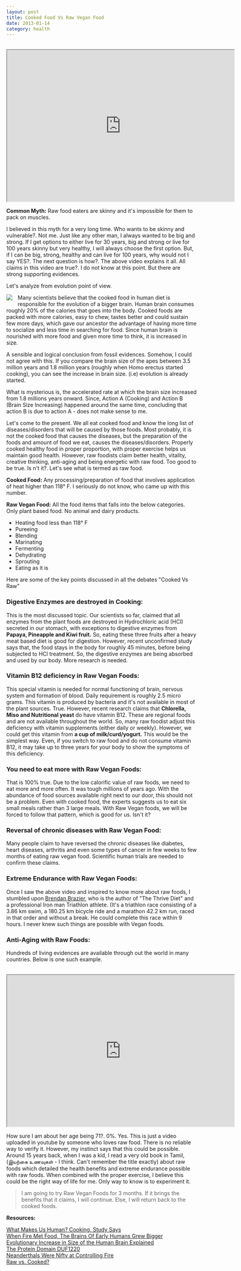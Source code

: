 ```yaml
---
layout: post
title: Cooked Food Vs Raw Vegan Food
date: 2013-01-14
category: health
---
```


<div style="text-align: center;"><br/>
<iframe width="600" height="400"
src="http://www.youtube.com/v/SbEUHCU_GtM">
</iframe>
</div>

**Common Myth:** Raw food eaters are skinny and it's impossible for them to pack on muscles.
  
I believed in this myth for a very long time. Who wants to be skinny and vulnerable?. Not me. Just like any other man, I always wanted to be big and strong. If I get options to either live for 30 years, big and strong or live for 100 years skinny but very healthy, I will always choose the first option. But, if I can be big, strong, healthy and can live for 100 years, why would not I say YES?. The next question is how?. The above video explains it all. All claims in this video are true?. I do not know at this point. But there are strong supporting evidences.  
  
Let's analyze from evolution point of view.  
  
<img style="clear: left; float: left; margin-bottom: 1em; margin-right: 1em;" 
src="{{site.img-url}}/evolution-human-brain.jpg"/>   

Many scientists believe that the cooked food in human diet is responsible for the evolution of a bigger brain. Human brain consumes roughly 20% of the calories that goes into the body. Cooked foods are packed with more calories, easy to chew, tastes better and could sustain few more days, which gave our ancestor the advantage of having more time to socialize and less time in searching for food. Since human brain is nourished with more food and given more time to think, it is increased in size.  
  
A sensible and logical conclusion from fossil evidences. Somehow, I could not agree with this. If you compare the brain size of the apes between 3.5 million years and 1.8 million years (roughly when Homo erectus started cooking), you can see the increase in brain size. (i.e) evolution is already started.  
  
What is mysterious is, the accelerated rate at which the brain size increased from 1.8 millions years onward. Since, Action A (Cooking) and Action B (Brain Size Increasing) happened around the same time, concluding that action B is due to action A - does not make sense to me.  
  
Let's come to the present. We all eat cooked food and know the long list of diseases/disorders that will be caused by those foods. Most probably, it is not the cooked food that causes the diseases, but the preparation of the foods and amount of food we eat, causes the diseases/disorders. Properly cooked healthy food in proper proportion, with proper exercise helps us maintain good health. However, raw foodists claim better health, vitality, creative thinking, anti-aging and being energetic with raw food. Too good to be true. Is n't it?. Let's see what is termed as raw food.  
  
**Cooked Food:** Any processing/preparation of food that involves application of heat higher than 118° F. I seriously do not know, who came up with this number.  
  
**Raw Vegan Food:** All the food items that falls into the below categories. Only plant based food. No animal and dairy products.  

* Heating food less than 118° F  
* Pureeing  
* Blending  
* Marinating  
* Fermenting  
* Dehydrating  
* Sprouting  
* Eating as it is  

Here are some of the key points discussed in all the debates "Cooked Vs Raw"  
  
### Digestive Enzymes are destroyed in Cooking:  

This is the most discussed topic. Our scientists so far, claimed that all enzymes from the plant foods are destroyed in Hydrochloric acid (HCl) secreted in our stomach, with exceptions to digestive enzymes from **Papaya, Pineapple and Kiwi fruit.** So, eating these three fruits after a heavy meat based diet is good for digestion. However, recent unconfirmed study says that, the food stays in the body for roughly 45 minutes, before being subjected to HCl treatment. So, the digestive enzymes are being absorbed and used by our body. More research is needed.  

### Vitamin B12 deficiency in Raw Vegan Foods:  

This special vitamin is needed for normal functioning of brain, nervous system and formation of blood. Daily requirement is roughly 2.5 micro grams. This vitamin is produced by bacteria and it's not available in most of the plant sources. True. However, recent research claims that **Chlorella, Miso and  Nutritional yeast** do have vitamin B12. These are regional foods and are not available throughout the world. So, many raw foodist adjust this deficiency with vitamin supplements (either daily or weekly). However, we could get this vitamin from **a cup of milk/curd/yogurt.** This would be the simplest way. Even, if you switch to raw food and do not consume vitamin B12, it may take up to three years for your body to show the symptoms of this deficiency.  

### You need to eat more with Raw Vegan Foods:

That is 100% true. Due to the low calorific value of raw foods, we need to eat more and more often. It was tough millions of years ago. With the abundance of food sources available right next to our door, this should not be a problem. Even with cooked food, the experts suggests us to eat six small meals rather than 3 large meals. With Raw Vegan foods, we will be forced to follow that pattern, which is good for us. Isn't it?  

### Reversal of chronic diseases with Raw Vegan Food:

Many people claim to have reversed the chronic diseases like diabetes, heart diseases, arthritis and even some types of cancer in few weeks to few months of eating raw vegan food. Scientific human trials are needed to confirm these claims.  

### Extreme Endurance with Raw Vegan Foods:

Once I saw the above video and inspired to know more about raw foods, I stumbled upon [Brendan Brazier](http://en.wikipedia.org/wiki/Brendan_Brazier), who is the author of "The Thrive Diet" and a professional Iron man Triathlon athlete. (It's a triathlon race consisting of a 3.86 km swim, a 180.25 km bicycle ride and a marathon 42.2 km run, raced in that order and without a break. He could complete this race within 9 hours. I never knew such things are possible with Vegan foods.  

### Anti-Aging with Raw Foods:  

Hundreds of living evidences are available through out the world in many countries. Below is one such example.  
  
<div style="text-align: center;"><br/>
<iframe width="600" height="400"
src="http://www.youtube.com/v/O6oJA_xhTa8">
</iframe>
</div>

How sure I am about her age being 71?. 0%. Yes. This is just a video uploaded in youtube by someone who loves raw food. There is no reliable way to verify it. However, my instinct says that this could be possible. Around 15 years back,  when I was a kid, I read a very old book in Tamil, (இயற்கை உணவுகள் - I think. Can't remember the title exactly) about raw foods which detailed the health benefits and extreme endurance possible with raw foods. When combined with the proper exercise, I believe this could be the right way of life for me. Only way to know is to experiment it.  


> I am going to try Raw Vegan Foods for 3 months. If it brings the benefits that it claims, I will continue. Else, I will return back to the cooked foods.  

**Resources:**  

[What Makes Us Human? Cooking, Study Says](http://news.nationalgeographic.co.uk/news/2012/10/121026-human-cooking-evolution-raw-food-health-science/)  
[When Fire Met Food, The Brains Of Early Humans Grew Bigger](http://www.npr.org/blogs/health/2010/07/30/128877628/meat-fire-and-the-evolution-of-man)  
[Evolutionary Increase in Size of the Human Brain Explained](http://www.sciencedaily.com/releases/2012/08/120816141537.htm)  
[The Protein Domain DUF1220](http://en.wikipedia.org/wiki/DUF1220)  
[Neanderthals Were Nifty at Controlling Fire](http://www.sciencedaily.com/releases/2011/03/110314152917.htm)  
[Raw vs. Cooked?](http://www.drfuhrman.com/faq/question.aspx?sid=16&qindex=4)  
  

